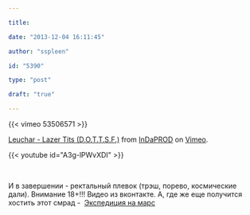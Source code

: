 ```yaml
---

title:

date: "2013-12-04 16:11:45"

author: "sspleen"

id: "5390"

type: "post"

draft: "true"

---
```

{{< vimeo 53506571 >}}  
  
[Leuchar - Lazer Tits (D.O.T.T.S.F.)](http://vimeo.com/53506571) from [InDaPROD](http://vimeo.com/indaprod) on [Vimeo](https://vimeo.com).  
  
{{< youtube id="A3g-lPWvXDI" >}}  
  
   
  
И в завершении - ректальный плевок (трэш, порево, космические дали). Внимание 18+!!! Видео из вконтакте. А, где же еще получится хостить этот смрад -  [Экспедиция на марс](https://vk.com/search?c%5Badult%5D=1&c%5Bq%5D=%D1%8D%D0%BA%D1%81%D0%BF%D0%B5%D0%B4%D0%B8%D1%86%D0%B8%D1%8F%20%D0%BD%D0%B0%20%D0%BC%D0%B0%D1%80%D1%81&c%5Bsection%5D=video&c%5Bsort%5D=2&z=video35873395_164184863)